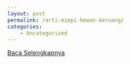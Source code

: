```yaml
---
layout: post
permalink: /arti-mimpi-hewan-beruang/
categories:
    - Uncategorized
---
```


[Baca Selengkapnya](/07)